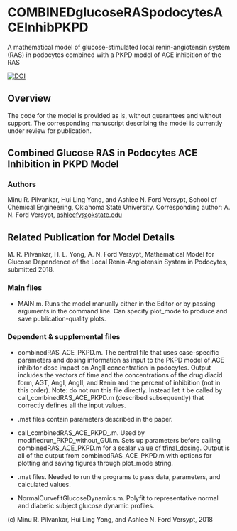 # COMBINEDglucoseRASpodocytesACEInhibPKPD
A mathematical model of glucose-stimulated local renin-angiotensin system (RAS) in podocytes combined with a PKPD model of ACE inhibition of the RAS

[![DOI](https://zenodo.org/badge/94033856.svg)](https://zenodo.org/badge/latestdoi/94033856)

## Overview
The code for the model is provided as is, without guarantees and without support. The corresponding manuscript describing the model is currently under review for publication.

## Combined Glucose RAS in Podocytes ACE Inhibition in PKPD Model
### Authors
Minu R. Pilvankar, Hui Ling Yong, and Ashlee N. Ford Versypt, 
School of Chemical Engineering,
Oklahoma State University.
Corresponding author: A. N. Ford Versypt, ashleefv@okstate.edu

## Related Publication for Model Details
M. R. Pilvankar, H. L. Yong, A. N. Ford Versypt, Mathematical Model for Glucose Dependence of the Local Renin-Angiotensin System in Podocytes, submitted 2018.

### Main files
* MAIN.m.
   Runs the model manually either in the Editor or by passing arguments in the
   command line. Can specify plot_mode to produce and save publication-quality plots.

### Dependent & supplemental files

* combinedRAS_ACE_PKPD.m.
   The central file that uses case-specific parameters and dosing information 
   as input to the PKPD model of ACE inhibitor dose impact on AngII 
   concentration in podocytes. Output includes the vectors of time and the concentrations of 
   the drug diacid form, AGT, AngI, AngII, and Renin and the percent of inhibition 
   (not in this order). Note: do not run this file directly. Instead let it be called by call_combinedRAS_ACE_PKPD.m
   (described subsequently) that correctly defines all the input values.

* .mat files contain parameters described in the paper.
   
* call_combinedRAS_ACE_PKPD_.m.
   Used by modifiedrun_PKPD_without_GUI.m. 
   Sets up parameters before calling combinedRAS_ACE_PKPD.m for a scalar 
   value of tfinal_dosing. Output is all of the output from 
   combinedRAS_ACE_PKPD.m with options for plotting and saving figures
   through plot_mode string.
   
* .mat files. 
   Needed to run the programs to pass data, parameters, and calculated values.
   
* NormalCurvefitGlucoseDynamics.m.
 Polyfit to representative normal and diabetic subject glucose dynamic profiles.


(c) Minu R. Pilvankar, Hui Ling Yong, and Ashlee N. Ford Versypt, 2018
